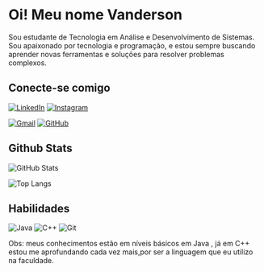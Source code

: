 # Oi! Meu nome Vanderson
 Sou estudante de Tecnologia em Análise e Desenvolvimento de Sistemas. Sou apaixonado por tecnologia e programação, e estou sempre buscando aprender novas ferramentas e soluções para resolver problemas complexos.
## Conecte-se comigo
[![LinkedIn](https://img.shields.io/badge/LinkedIn-0077B5?style=for-the-badge&logo=linkedin&logoColor=white)](https://www.linkedin.com/in/vanderson-Lopes-Amaral/)
[![Instagram](https://img.shields.io/badge/-Instagram-%23E4405F?style=for-the-badge&logo=instagram&logoColor=white)](https://www.instagram.com/vanderson_amaral1/)

[![Gmail](https://img.shields.io/badge/Gmail-333333?style=for-the-badge&logo=gmail&logoColor=red)](mailto:vandersonamaral27@gmail.com)
[![GitHub](https://img.shields.io/badge/GitHub-100000?style=for-the-badge&logo=github&logoColor=white)](https://github.com/vandersonamaral)
## Github Stats 

![GitHub Stats](https://github-readme-stats.vercel.app/api?username=vandersonamaral&theme=transparent&bg_color=000&border_color=30A3DC&show_icons=true&icon_color=30A3DC&hide_title=true&hide=stars)

![Top Langs](https://github-readme-stats-git-masterrstaa-rickstaa.vercel.app/api/top-langs/?username=vandersonamaral&layout=compact&bg_color=000&border_color=30A3DC&title_color=E94D5&text_color=FFF)

## Habilidades

![Java](https://img.shields.io/badge/java-%23ED8B00.svg?style=for-the-badge&logo=openjdk&logoColor=white)
![C++](https://img.shields.io/badge/C%2B%2B-00599C?style=for-the-badge&logo=c%2B%2B&logoColor=white)
![Git](https://img.shields.io/badge/GIT-E44C30?style=for-the-badge&logo=git&logoColor=white)

Obs: meus conhecimentos estão em níveis básicos em Java , já em C++ estou me aprofundando cada vez mais,por ser a linguagem que eu utilizo na faculdade.